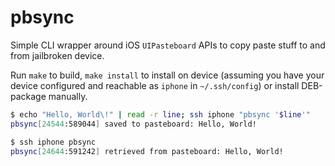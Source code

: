 # pbsync

Simple CLI wrapper around iOS `UIPasteboard` APIs to copy paste stuff to and from jailbroken device.

Run `make` to build, `make install` to install on device (assuming you have your device configured and reachable as `iphone` in `~/.ssh/config`) or install DEB-package manually.

```sh
$ echo "Hello, World\!" | read -r line; ssh iphone "pbsync '$line'"
pbsync[24544:589044] saved to pasteboard: Hello, World!
```

```sh
$ ssh iphone pbsync
pbsync[24644:591242] retrieved from pasteboard: Hello, World!
```
